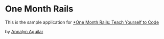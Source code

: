 # One Month Rails

This is the sample application for 
[*One Month Rails: Teach Yourself to Code](http://onemonthrails.com)

by [Annalyn Aguilar](http://helloweb.ca)